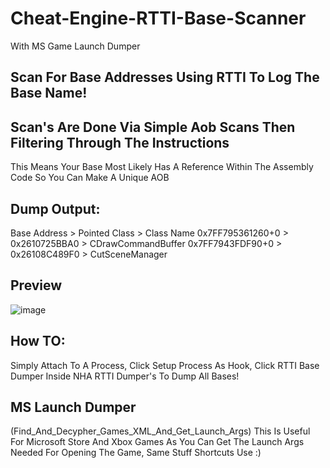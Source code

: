 # Cheat-Engine-RTTI-Base-Scanner
With MS Game Launch Dumper

## Scan For Base Addresses Using RTTI To Log The Base Name!

## Scan's Are Done Via Simple Aob Scans Then Filtering Through The Instructions
This Means Your Base Most Likely Has A Reference Within The Assembly Code So You Can Make A Unique AOB

## Dump Output:
Base Address     > Pointed Class > Class Name
0x7FF795361260+0 > 0x2610725BBA0 > CDrawCommandBuffer
0x7FF7943FDF90+0 > 0x26108C489F0 > CutSceneManager

## Preview
![image](https://user-images.githubusercontent.com/56168811/176342151-02d8a93e-fccd-459e-be0e-d1615ab7d69f.png)

## How TO:
Simply Attach To A Process, 
Click Setup Process As Hook,
Click RTTI Base Dumper Inside NHA RTTI Dumper's To Dump All Bases!

## MS Launch Dumper 
(Find_And_Decypher_Games_XML_And_Get_Launch_Args)
This Is Useful For Microsoft Store And Xbox Games As You Can Get The Launch Args Needed For Opening The Game,
Same Stuff Shortcuts Use :) 

